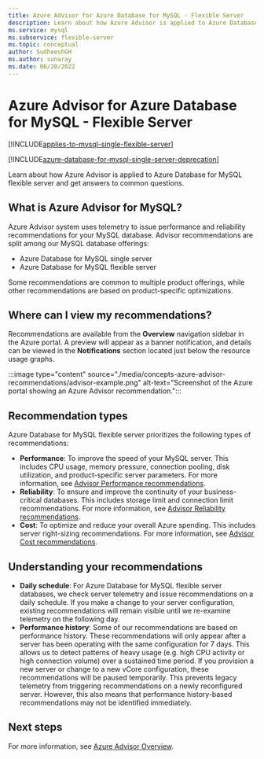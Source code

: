 ```yaml
---
title: Azure Advisor for Azure Database for MySQL - Flexible Server
description: Learn about how Azure Advisor is applied to Azure Database for MySQL flexible server and get answers to common questions.
ms.service: mysql
ms.subservice: flexible-server
ms.topic: conceptual
author: SudheeshGH
ms.author: sunaray
ms.date: 06/20/2022
---
```


# Azure Advisor for Azure Database for MySQL - Flexible Server

[!INCLUDE[applies-to-mysql-single-flexible-server](../includes/applies-to-mysql-single-flexible-server.md)]

[!INCLUDE[azure-database-for-mysql-single-server-deprecation](../includes/azure-database-for-mysql-single-server-deprecation.md)]

Learn about how Azure Advisor is applied to Azure Database for MySQL flexible server and get answers to common questions.

## What is Azure Advisor for MySQL?

Azure Advisor system uses telemetry to issue performance and reliability recommendations for your MySQL database. 
Advisor recommendations are split among our MySQL database offerings:
* Azure Database for MySQL single server
* Azure Database for MySQL flexible server

Some recommendations are common to multiple product offerings, while other recommendations are based on product-specific optimizations.
## Where can I view my recommendations?
Recommendations are available from the **Overview** navigation sidebar in the Azure portal. A preview will appear as a banner notification, and details can be viewed in the **Notifications** section located just below the resource usage graphs.

:::image type="content" source="./media/concepts-azure-advisor-recommendations/advisor-example.png" alt-text="Screenshot of the Azure portal showing an Azure Advisor recommendation.":::

## Recommendation types

Azure Database for MySQL flexible server prioritizes the following types of recommendations:

* **Performance**: To improve the speed of your MySQL server. This includes CPU usage, memory pressure, connection pooling, disk utilization, and product-specific server parameters. For more information, see [Advisor Performance recommendations](../../advisor/advisor-performance-recommendations.md).
* **Reliability**: To ensure and improve the continuity of your business-critical databases. This includes storage limit and connection limit recommendations. For more information, see [Advisor Reliability recommendations](../../advisor/advisor-high-availability-recommendations.md).
* **Cost**: To optimize and reduce your overall Azure spending. This includes server right-sizing recommendations. For more information, see [Advisor Cost recommendations](../../advisor/advisor-cost-recommendations.md).

## Understanding your recommendations
* **Daily schedule**: For Azure Database for MySQL flexible server databases, we check server telemetry and issue recommendations on a daily schedule. If you make a change to your server configuration, existing recommendations will remain visible until we re-examine telemetry on the following day. 
* **Performance history**: Some of our recommendations are based on performance history. These recommendations will only appear after a server has been operating with the same configuration for 7 days. This allows us to detect patterns of heavy usage (e.g. high CPU activity or high connection volume) over a sustained time period. If you provision a new server or change to a new vCore configuration, these recommendations will be paused temporarily. This prevents legacy telemetry from triggering recommendations on a newly reconfigured server. However, this also means that performance history-based recommendations may not be identified immediately.

## Next steps
For more information, see [Azure Advisor Overview](../../advisor/advisor-overview.md).
